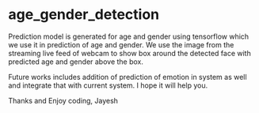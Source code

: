 # age_gender_detection

Prediction model is generated for age and gender using tensorflow which we use it in prediction of age and gender. We use the image from the streaming live feed of webcam to show box around the detected face with predicted age and gender above the box.

Future works includes addition of prediction of emotion in system as well and integrate that with current system.
I hope it will help you.

Thanks and Enjoy coding,
Jayesh
